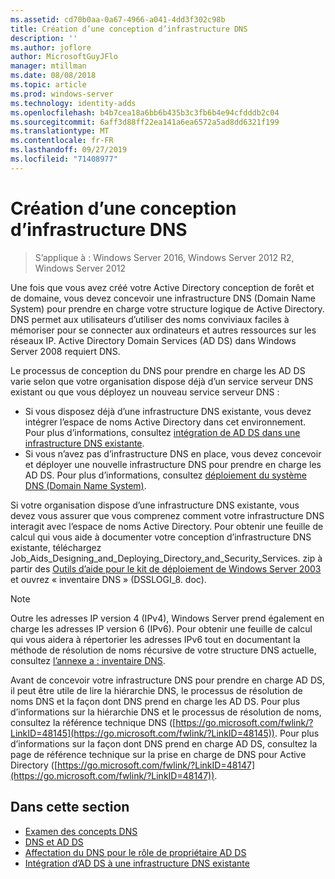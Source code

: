 ```yaml
---
ms.assetid: cd70b0aa-0a67-4966-a041-4dd3f302c98b
title: Création d’une conception d’infrastructure DNS
description: ''
ms.author: joflore
author: MicrosoftGuyJFlo
manager: mtillman
ms.date: 08/08/2018
ms.topic: article
ms.prod: windows-server
ms.technology: identity-adds
ms.openlocfilehash: b4b7cea18a6bb6b435b3c3fb6b4e94cfdddb2c04
ms.sourcegitcommit: 6aff3d88ff22ea141a6ea6572a5ad8dd6321f199
ms.translationtype: MT
ms.contentlocale: fr-FR
ms.lasthandoff: 09/27/2019
ms.locfileid: "71408977"
---
```

# <a name="creating-a-dns-infrastructure-design"></a>Création d’une conception d’infrastructure DNS

>S’applique à : Windows Server 2016, Windows Server 2012 R2, Windows Server 2012

Une fois que vous avez créé votre Active Directory conception de forêt et de domaine, vous devez concevoir une infrastructure DNS (Domain Name System) pour prendre en charge votre structure logique de Active Directory. DNS permet aux utilisateurs d’utiliser des noms conviviaux faciles à mémoriser pour se connecter aux ordinateurs et autres ressources sur les réseaux IP. Active Directory Domain Services (AD DS) dans Windows Server 2008 requiert DNS.  
  
Le processus de conception du DNS pour prendre en charge les AD DS varie selon que votre organisation dispose déjà d’un service serveur DNS existant ou que vous déployez un nouveau service serveur DNS :  
  
- Si vous disposez déjà d’une infrastructure DNS existante, vous devez intégrer l’espace de noms Active Directory dans cet environnement. Pour plus d’informations, consultez [intégration de AD DS dans une infrastructure DNS existante](../../ad-ds/plan/Integrating-AD-DS-into-an-Existing-DNS-Infrastructure.md).  
- Si vous n’avez pas d’infrastructure DNS en place, vous devez concevoir et déployer une nouvelle infrastructure DNS pour prendre en charge les AD DS. Pour plus d’informations, consultez [déploiement du système DNS (Domain Name System)](https://go.microsoft.com/fwlink/?LinkId=93656).  
  
Si votre organisation dispose d’une infrastructure DNS existante, vous devez vous assurer que vous comprenez comment votre infrastructure DNS interagit avec l’espace de noms Active Directory. Pour obtenir une feuille de calcul qui vous aide à documenter votre conception d’infrastructure DNS existante, téléchargez Job_Aids_Designing_and_Deploying_Directory_and_Security_Services. zip à partir des [Outils d’aide pour le kit de déploiement de Windows Server 2003](https://go.microsoft.com/fwlink/?LinkID=102558) et ouvrez « inventaire DNS » (DSSLOGI_8. doc).  
  
> [!NOTE]  
> Outre les adresses IP version 4 (IPv4), Windows Server prend également en charge les adresses IP version 6 (IPv6). Pour obtenir une feuille de calcul qui vous aidera à répertorier les adresses IPv6 tout en documentant la méthode de résolution de noms récursive de votre structure DNS actuelle, consultez [l’annexe a : inventaire DNS](../../ad-ds/plan/Appendix-A--DNS-Inventory.md).
  
Avant de concevoir votre infrastructure DNS pour prendre en charge AD DS, il peut être utile de lire la hiérarchie DNS, le processus de résolution de noms DNS et la façon dont DNS prend en charge les AD DS. Pour plus d’informations sur la hiérarchie DNS et le processus de résolution de noms, consultez la référence technique DNS ([https://go.microsoft.com/fwlink/?LinkID=48145](https://go.microsoft.com/fwlink/?LinkID=48145)). Pour plus d’informations sur la façon dont DNS prend en charge AD DS, consultez la page de référence technique sur la prise en charge de DNS pour Active Directory ([https://go.microsoft.com/fwlink/?LinkID=48147](https://go.microsoft.com/fwlink/?LinkID=48147)).  
  
## <a name="in-this-section"></a>Dans cette section  

- [Examen des concepts DNS](../../ad-ds/plan/Reviewing-DNS-Concepts.md)  
- [DNS et AD DS](../../ad-ds/plan/DNS-and-AD-DS.md)  
- [Affectation du DNS pour le rôle de propriétaire AD DS](../../ad-ds/deploy/Assigning-the-DNS-for-AD-DS-Owner-Role.md)  
- [Intégration d’AD DS à une infrastructure DNS existante](../../ad-ds/plan/../../ad-ds/plan/Integrating-AD-DS-into-an-Existing-DNS-Infrastructure.md)  
